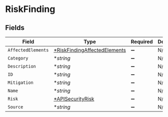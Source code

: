 # RiskFinding


## Fields

| Field                                                                              | Type                                                                               | Required                                                                           | Description                                                                        |
| ---------------------------------------------------------------------------------- | ---------------------------------------------------------------------------------- | ---------------------------------------------------------------------------------- | ---------------------------------------------------------------------------------- |
| `AffectedElements`                                                                 | [*RiskFindingAffectedElements](../../models/shared/riskfindingaffectedelements.md) | :heavy_minus_sign:                                                                 | N/A                                                                                |
| `Category`                                                                         | **string*                                                                          | :heavy_minus_sign:                                                                 | N/A                                                                                |
| `Description`                                                                      | **string*                                                                          | :heavy_minus_sign:                                                                 | N/A                                                                                |
| `ID`                                                                               | **string*                                                                          | :heavy_minus_sign:                                                                 | N/A                                                                                |
| `Mitigation`                                                                       | **string*                                                                          | :heavy_minus_sign:                                                                 | N/A                                                                                |
| `Name`                                                                             | **string*                                                                          | :heavy_minus_sign:                                                                 | N/A                                                                                |
| `Risk`                                                                             | [*APISecurityRisk](../../models/shared/apisecurityrisk.md)                         | :heavy_minus_sign:                                                                 | N/A                                                                                |
| `Source`                                                                           | **string*                                                                          | :heavy_minus_sign:                                                                 | N/A                                                                                |